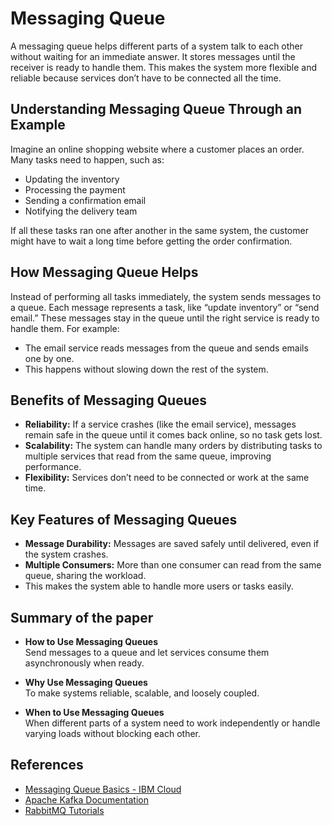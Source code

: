 # Messaging Queue

A messaging queue helps different parts of a system talk to each other without waiting for an immediate answer. It stores messages until the receiver is ready to handle them. This makes the system more flexible and reliable because services don’t have to be connected all the time.

## Understanding Messaging Queue Through an Example

Imagine an online shopping website where a customer places an order. Many tasks need to happen, such as:

* Updating the inventory  
* Processing the payment  
* Sending a confirmation email  
* Notifying the delivery team  

If all these tasks ran one after another in the same system, the customer might have to wait a long time before getting the order confirmation.

## How Messaging Queue Helps

Instead of performing all tasks immediately, the system sends messages to a queue. Each message represents a task, like “update inventory” or “send email.” These messages stay in the queue until the right service is ready to handle them. For example:

* The email service reads messages from the queue and sends emails one by one.  
* This happens without slowing down the rest of the system.

## Benefits of Messaging Queues

* **Reliability:** If a service crashes (like the email service), messages remain safe in the queue until it comes back online, so no task gets lost.  
* **Scalability:** The system can handle many orders by distributing tasks to multiple services that read from the same queue, improving performance.  
* **Flexibility:** Services don’t need to be connected or work at the same time.




## Key Features of Messaging Queues

* **Message Durability:** Messages are saved safely until delivered, even if the system crashes.  
* **Multiple Consumers:** More than one consumer can read from the same queue, sharing the workload.  
* This makes the system able to handle more users or tasks easily.

## Summary of the paper 

* **How to Use Messaging Queues**  
Send messages to a queue and let services consume them asynchronously when ready.

* **Why Use Messaging Queues**  
To make systems reliable, scalable, and loosely coupled.

* **When to Use Messaging Queues**  
When different parts of a system need to work independently or handle varying loads without blocking each other.


## References

* [Messaging Queue Basics - IBM Cloud](https://www.ibm.com/cloud/learn/messaging-queues)
* [Apache Kafka Documentation](https://kafka.apache.org/documentation/)
* [RabbitMQ Tutorials](https://www.rabbitmq.com/getstarted.html)

